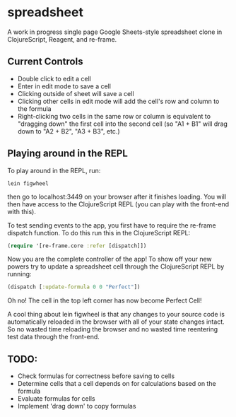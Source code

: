 spreadsheet
===========

A work in progress single page Google Sheets-style spreadsheet clone in ClojureScript, Reagent, and re-frame.

Current Controls
----------------

* Double click to edit a cell
* Enter in edit mode to save a cell
* Clicking outside of sheet will save a cell
* Clicking other cells in edit mode will add the cell's row and column to the formula
* Right-clicking two cells in the same row or column is equivalent to "dragging down"
  the first cell into the second cell (so "A1 + B1" will drag down to "A2 + B2", "A3 + B3", etc.)

Playing around in the REPL
--------------------------

To play around in the REPL, run:

```
lein figwheel
```

then go to localhost:3449 on your browser after it finishes loading. You will then have access
to the ClojureScript REPL (you can play with the front-end with this).

To test sending events to the app, you first have to require the re-frame dispatch function.
To do this run this in the ClojureScript REPL:

```clojure
(require '[re-frame.core :refer [dispatch]])
```

Now you are the complete controller of the app! To show off your new powers try to update
a spreadsheet cell through the ClojureScript REPL by running:

```clojure
(dispatch [:update-formula 0 0 "Perfect"])
```

Oh no! The cell in the top left corner has now become Perfect Cell!

A cool thing about lein figwheel is that any changes to your source code is automatically
reloaded in the browser with all of your state changes intact. So no wasted time reloading the
browser and no wasted time reentering test data through the front-end.

TODO:
-----

* Check formulas for correctness before saving to cells
* Determine cells that a cell depends on for calculations based on the formula
* Evaluate formulas for cells
* Implement 'drag down' to copy formulas
